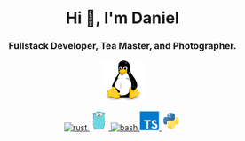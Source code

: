 <h1 align="center">Hi 🤗, I'm Daniel </h1>
<h3 align="center">Fullstack Developer, Tea Master, and Photographer.</h3>




<p align="center"> 
<a href="https://www.linux.org/" target="_blank" rel="noreferrer"> <img src="https://raw.githubusercontent.com/devicons/devicon/master/icons/linux/linux-original.svg" alt="linux" width="75" height="75"/> </a>
</p>

<p align="center">
<a href="https://www.rust-lang.org" target="_blank" rel="noreferrer"> <img src="https://www.rustacean.net/assets/rustacean-flat-gesture.svg" alt="rust" width="35" height="35"/> </a> 
<a href="https://golang.org" target="_blank" rel="noreferrer"> <img src="https://raw.githubusercontent.com/devicons/devicon/master/icons/go/go-original.svg" alt="go" width="35" height="35"/> </a> 
<a href="https://www.gnu.org/software/bash/" target="_blank" rel="noreferrer"> <img src="https://bashlogo.com/img/symbol/svg/full_colored_dark.svg" alt="bash" width="35" height="35"/> </a> 
<a href="https://www.typescriptlang.org/" target="_blank" rel="noreferrer"> <img src="https://raw.githubusercontent.com/devicons/devicon/master/icons/typescript/typescript-original.svg" alt="typescript" width="35" height="35"/> </a> 
<a href="https://www.python.org" target="_blank" rel="noreferrer"> <img src="https://raw.githubusercontent.com/devicons/devicon/master/icons/python/python-original.svg" alt="python" width="35" height="35"/> </a> 
</p>

<!-- Status Images -->

<!-- <div align="center">
    <img src="https://github-readme-stats.vercel.app/api?username=danielclough&show_icons=true&locale=en" alt="danielclough" />
</div>

<div align="center">
    <img src="https://github-readme-streak-stats.herokuapp.com/?user=danielclough&" alt="danielclough" />
</div>


<div align="center"> 
    <img src="https://github-profile-trophy.vercel.app/?username=danielclough" alt="danielclough" />
</div> -->

<!-- <p align="center"> <img src="https://komarev.com/ghpvc/?username=danielclough&label=Profile%20views&color=0e75b6&style=flat" alt="danielclough" /> </p> -->

